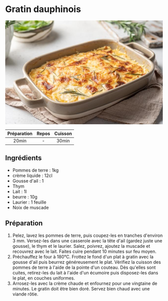 # Gratin dauphinois

![](images/Gratin%20dauphinois.jpeg)

| Préparation | Repos | Cuisson |
|:-----------:|:-----:|:-------:|
|    20min    |   -   |  30min  |

## Ingrédients

- Pommes de terre : 1kg
- crème liquide : 12cl
- Gousse d'ail : 1
- Thym
- Lait : 1l
- beurre : 10g
- Laurier : 1 feuille
- Noix de muscade

## Préparation

1. Pelez, lavez les pommes de terre, puis coupez-les en tranches d'environ 3 mm. Versez-les dans une casserole avec la tête d'ail (gardez juste une gousse), le thym et le laurier. Salez, poivrez, ajoutez la muscade et recouvrez avec le lait. Faites cuire pendant 10 minutes sur feu moyen.
2. Préchauffez le four à 180°C. Frottez le fond d'un plat à gratin avec la gousse d'ail puis beurrez généreusement le plat. Vérifiez la cuisson des pommes de terre à l'aide de la pointe d'un couteau. Dès qu'elles sont cuites, retirez-les du lait à l'aide d'un écumoire puis disposez-les dans le plat, en couches uniformes.
3. Arrosez-les avec la crème chaude et enfournez pour une vingtaine de minutes. Le gratin doit être bien doré. Servez bien chaud avec une viande rôtie.
